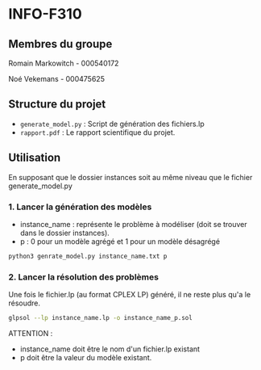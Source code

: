 # INFO-F310

## Membres du groupe

Romain Markowitch - 000540172

Noé Vekemans - 000475625

## Structure du projet

- `generate_model.py` : Script de génération des fichiers.lp
- `rapport.pdf` : Le rapport scientifique du projet.
  
## Utilisation

En supposant que le dossier instances soit au même niveau que le fichier generate_model.py

### 1. Lancer la génération des modèles

- instance_name : représente le problème à modéliser (doit se trouver dans le dossier instances).
- p : 0 pour un modèle agrégé et 1 pour un modèle désagrégé

```bash
python3 genrate_model.py instance_name.txt p
```

### 2. Lancer la résolution des problèmes

Une fois le fichier.lp (au format CPLEX LP) généré, il ne reste plus qu'a le résoudre.

```bash
glpsol --lp instance_name.lp -o instance_name_p.sol
```

ATTENTION : 
- instance_name doit être le nom d'un fichier.lp existant
- p doit être la valeur du modèle existant.
